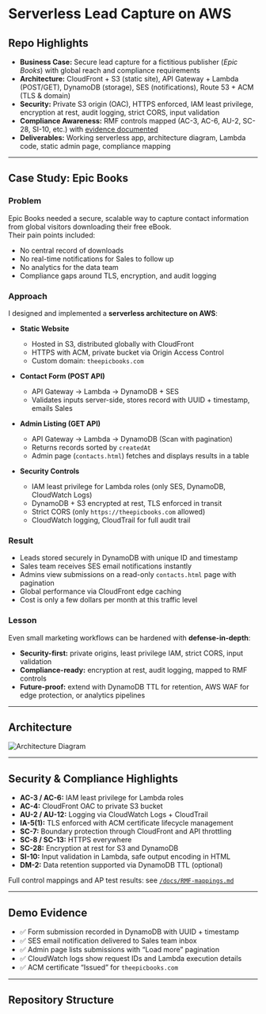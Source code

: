 
# Serverless Lead Capture on AWS

## Repo Highlights
- **Business Case:** Secure lead capture for a fictitious publisher (*Epic Books*) with global reach and compliance requirements  
- **Architecture:** CloudFront + S3 (static site), API Gateway + Lambda (POST/GET), DynamoDB (storage), SES (notifications), Route 53 + ACM (TLS & domain)  
- **Security:** Private S3 origin (OAC), HTTPS enforced, IAM least privilege, encryption at rest, audit logging, strict CORS, input validation  
- **Compliance Awareness:** RMF controls mapped (AC-3, AC-6, AU-2, SC-28, SI-10, etc.) with [evidence documented](./docs/RMF-mappings.md)  
- **Deliverables:** Working serverless app, architecture diagram, Lambda code, static admin page, compliance mapping  

---

## Case Study: Epic Books

### Problem
Epic Books needed a secure, scalable way to capture contact information from global visitors downloading their free eBook.  
Their pain points included:  
- No central record of downloads  
- No real-time notifications for Sales to follow up  
- No analytics for the data team  
- Compliance gaps around TLS, encryption, and audit logging  

### Approach
I designed and implemented a **serverless architecture on AWS**:

- **Static Website**  
  - Hosted in S3, distributed globally with CloudFront  
  - HTTPS with ACM, private bucket via Origin Access Control  
  - Custom domain: `theepicbooks.com`  

- **Contact Form (POST API)**  
  - API Gateway → Lambda → DynamoDB + SES  
  - Validates inputs server-side, stores record with UUID + timestamp, emails Sales  

- **Admin Listing (GET API)**  
  - API Gateway → Lambda → DynamoDB (Scan with pagination)  
  - Returns records sorted by `createdAt`  
  - Admin page (`contacts.html`) fetches and displays results in a table  

- **Security Controls**  
  - IAM least privilege for Lambda roles (only SES, DynamoDB, CloudWatch Logs)  
  - DynamoDB + S3 encrypted at rest, TLS enforced in transit  
  - Strict CORS (only `https://theepicbooks.com` allowed)  
  - CloudWatch logging, CloudTrail for full audit trail  

### Result
- Leads stored securely in DynamoDB with unique ID and timestamp  
- Sales team receives SES email notifications instantly  
- Admins view submissions on a read-only `contacts.html` page with pagination  
- Global performance via CloudFront edge caching  
- Cost is only a few dollars per month at this traffic level  

### Lesson
Even small marketing workflows can be hardened with **defense-in-depth**:  
- **Security-first:** private origins, least privilege IAM, strict CORS, input validation  
- **Compliance-ready:** encryption at rest, audit logging, mapped to RMF controls  
- **Future-proof:** extend with DynamoDB TTL for retention, AWS WAF for edge protection, or analytics pipelines  

---

## Architecture
![Architecture Diagram](./diagrams/architecture.png)

---

## Security & Compliance Highlights
- **AC-3 / AC-6:** IAM least privilege for Lambda roles  
- **AC-4:** CloudFront OAC to private S3 bucket  
- **AU-2 / AU-12:** Logging via CloudWatch Logs + CloudTrail  
- **IA-5(1):** TLS enforced with ACM certificate lifecycle management  
- **SC-7:** Boundary protection through CloudFront and API throttling  
- **SC-8 / SC-13:** HTTPS everywhere  
- **SC-28:** Encryption at rest for S3 and DynamoDB  
- **SI-10:** Input validation in Lambda, safe output encoding in HTML  
- **DM-2:** Data retention supported via DynamoDB TTL (optional)  

Full control mappings and AP test results: see [`/docs/RMF-mappings.md`](./docs/RMF-mappings.md)

---

## Demo Evidence
- ✅ Form submission recorded in DynamoDB with UUID + timestamp  
- ✅ SES email notification delivered to Sales team inbox  
- ✅ Admin page lists submissions with “Load more” pagination  
- ✅ CloudWatch logs show request IDs and Lambda execution details  
- ✅ ACM certificate “Issued” for `theepicbooks.com`  

---

## Repository Structure
